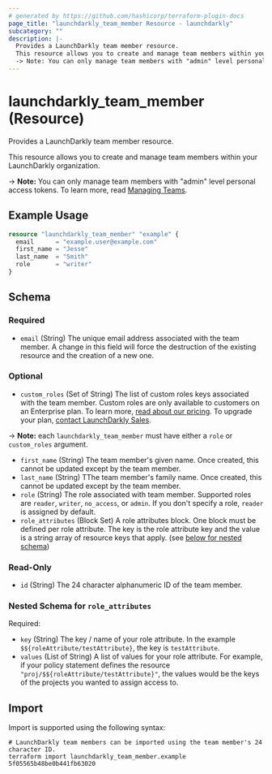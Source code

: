 ```yaml
---
# generated by https://github.com/hashicorp/terraform-plugin-docs
page_title: "launchdarkly_team_member Resource - launchdarkly"
subcategory: ""
description: |-
  Provides a LaunchDarkly team member resource.
  This resource allows you to create and manage team members within your LaunchDarkly organization.
  -> Note: You can only manage team members with "admin" level personal access tokens. To learn more, read Managing Teams https://docs.launchdarkly.com/home/teams/managing.
---
```


# launchdarkly_team_member (Resource)

Provides a LaunchDarkly team member resource.

This resource allows you to create and manage team members within your LaunchDarkly organization.

-> **Note:** You can only manage team members with "admin" level personal access tokens. To learn more, read [Managing Teams](https://docs.launchdarkly.com/home/teams/managing).

## Example Usage

```terraform
resource "launchdarkly_team_member" "example" {
  email      = "example.user@example.com"
  first_name = "Jesse"
  last_name  = "Smith"
  role       = "writer"
}
```

<!-- schema generated by tfplugindocs -->
## Schema

### Required

- `email` (String) The unique email address associated with the team member. A change in this field will force the destruction of the existing resource and the creation of a new one.

### Optional

- `custom_roles` (Set of String) The list of custom roles keys associated with the team member. Custom roles are only available to customers on an Enterprise plan. To learn more, [read about our pricing](https://launchdarkly.com/pricing/). To upgrade your plan, [contact LaunchDarkly Sales](https://launchdarkly.com/contact-sales/).

-> **Note:** each `launchdarkly_team_member` must have either a `role` or `custom_roles` argument.
- `first_name` (String) The team member's given name. Once created, this cannot be updated except by the team member.
- `last_name` (String) TThe team member's family name. Once created, this cannot be updated except by the team member.
- `role` (String) The role associated with team member. Supported roles are `reader`, `writer`, `no_access`, or `admin`. If you don't specify a role, `reader` is assigned by default.
- `role_attributes` (Block Set) A role attributes block. One block must be defined per role attribute. The key is the role attribute key and the value is a string array of resource keys that apply. (see [below for nested schema](#nestedblock--role_attributes))

### Read-Only

- `id` (String) The 24 character alphanumeric ID of the team member.

<a id="nestedblock--role_attributes"></a>
### Nested Schema for `role_attributes`

Required:

- `key` (String) The key / name of your role attribute. In the example `$${roleAttribute/testAttribute}`, the key is `testAttribute`.
- `values` (List of String) A list of values for your role attribute. For example, if your policy statement defines the resource `"proj/$${roleAttribute/testAttribute}"`, the values would be the keys of the projects you wanted to assign access to.

## Import

Import is supported using the following syntax:

```shell
# LaunchDarkly team members can be imported using the team member's 24 character ID.
terraform import launchdarkly_team_member.example 5f05565b48be0b441fb63020
```
